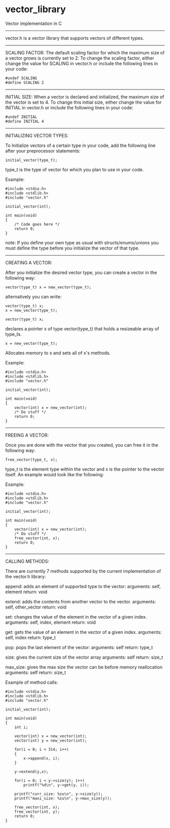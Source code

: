 # vector_library
Vector implementation in C

-----------------------------------------------------------------------------
vector.h is a vector library that supports vectors of different types.

-----------------------------------------------------------------------------
SCALING FACTOR:
The default scaling factor for which the maximum size of a vector grows is 
currently set to 2. To change the scaling factor, either change the value 
for SCALING in vector.h or include the following lines in your code:
```
#undef SCALING
#define SCALING 2
```
-----------------------------------------------------------------------------
INITIAL SIZE:
When a vector is declared and initialized, the maximum size of the vector is 
set to 4. To change this initial size, either change the value for INITIAL in
vector.h or include the following lines in your code:
```
#undef INITIAL
#define INITIAL 4
```
-----------------------------------------------------------------------------
INITIALIZING VECTOR TYPES:

To Initialize vectors of a certain type in your code, add the following line
after your preprocessor statements:

```
initial_vector(type_t);
```

type_t is the type of vector for which you plan to use in your code.

Example:

```
#include <stdio.h>
#include <stdlib.h>
#include "vector.h"

initial_vector(int);

int main(void)
{ 
    /* Code goes here */
    return 0;
}
```

note: If you define your own type as usual with structs/enums/unions 
you must define the type before you initialize the vector of that type.

-----------------------------------------------------------------------------
CREATING A VECTOR:

After you initialize the desired vector type, you can 
create a vector in the following way:


```
vector(type_t) x = new_vector(type_t); 
```


alternatively you can write:


```
vector(type_t) x;
x = new_vector(type_t);
```

```
vector(type_t) x; 
```

declares a pointer x of type vector(type_t) that holds a resizeable array of type_ts.

```
x = new_vector(type_t); 
```

Allocates memory to x and sets all of x's methods.

Example:

```
#include <stdio.h>
#include <stdlib.h>
#include "vector.h"

initial_vector(int);

int main(void)
{ 
    vector(int) x = new_vector(int);
    /* Do stuff */
    return 0;
}
```
-----------------------------------------------------------------------------
FREEING A VECTOR:

Once you are done with the vector that you created, you can free it in the
following way:

```
free_vector(type_t, x);
```

type_t is the element type within the vector and x is the pointer to the
vector itself. An example would look like the following:

Example:

```
#include <stdio.h>
#include <stdlib.h>
#include "vector.h"

initial_vector(int);

int main(void)
{ 
    vector(int) x = new_vector(int);
    /* Do stuff */
    free_vector(int, x);
    return 0;
}
```

-----------------------------------------------------------------------------

CALLING METHODS:

There are currently 7 methods supported by the current implementation of the
vector.h library:

append: adds an element of supported type to the vector:
    arguments: self, element
    return: void

extend: adds the contents from another vector to the vector.
    arguments: self, other_vector
    return: void

set: changes the value of the element in the vector of a given index.
    arguments: self, index, element
    return: void

get: gets the value of an element in the vector of a given index.
    arguments: self, index
    return: type_t

pop: pops the last element of the vector:
    arguments: self
    return: type_t

size: gives the current size of the vector array
    arguments: self
    return: size_t

max_size: gives the max size the vector can be before memory reallocation
    arguments: self
    return: size_t

Example of method calls:

```
#include <stdio.h>
#include <stdlib.h>
#include "vector.h"

initial_vector(int);

int main(void)
{ 
    int i;
    
    vector(int) x = new_vector(int);
    vector(int) y = new_vector(int);

    for(i = 0; i < 314; i++)
    {
        x->append(x, i);
    }

    y->extend(y,x);

    for(i = 0; i < y->size(y); i++)
        printf("%d\n", y->get(y, i));

    printf("curr_size: %zu\n", y->size(y));
    printf("maxi_size: %zu\n", y->max_size(y));

    free_vector(int, x);
    free_vector(int, y);
    return 0;
}
```









